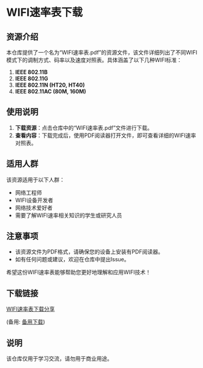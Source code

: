 # WIFI速率表下载

## 资源介绍

本仓库提供了一个名为“WIFI速率表.pdf”的资源文件，该文件详细列出了不同WIFI模式下的调制方式、码率以及速度对照表。具体涵盖了以下几种WIFI标准：

1. **IEEE 802.11B**
2. **IEEE 802.11G**
3. **IEEE 802.11N (HT20, HT40)**
4. **IEEE 802.11AC (80M, 160M)**

## 使用说明

1. **下载资源**：点击仓库中的“WIFI速率表.pdf”文件进行下载。
2. **查看内容**：下载完成后，使用PDF阅读器打开文件，即可查看详细的WIFI速率对照表。

## 适用人群

该资源适用于以下人群：

- 网络工程师
- WIFI设备开发者
- 网络技术爱好者
- 需要了解WIFI速率相关知识的学生或研究人员

## 注意事项

- 该资源文件为PDF格式，请确保您的设备上安装有PDF阅读器。
- 如有任何问题或建议，欢迎在仓库中提出Issue。

希望这份WIFI速率表能够帮助您更好地理解和应用WIFI技术！

## 下载链接
[WIFI速率表下载分享](https://pan.quark.cn/s/0edf6fe31b72) 

(备用: [备用下载](https://pan.baidu.com/s/1jRz2SNMovLGYqF8-QHgKuA?pwd=1234))

## 说明

该仓库仅用于学习交流，请勿用于商业用途。
